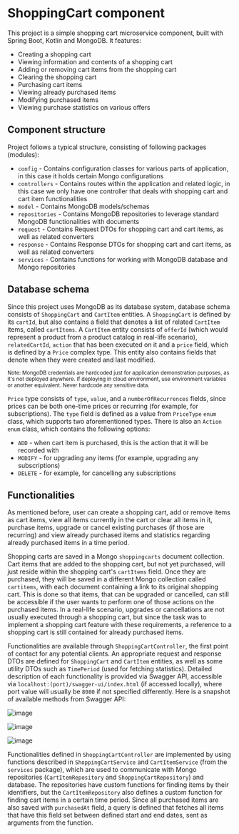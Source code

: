 # ShoppingCart component

This project is a simple shopping cart microservice component, built with Spring Boot, Kotlin and MongoDB. It features:

- Creating a shopping cart
- Viewing information and contents of a shopping cart
- Adding or removing cart items from the shopping cart
- Clearing the shopping cart
- Purchasing cart items
- Viewing already purchased items
- Modifying purchased items
- Viewing purchase statistics on various offers

## Component structure

Project follows a typical structure, consisting of following packages (modules):

- `config` - Contains configuration classes for various parts of application, in this case it holds certain Mongo configurations
- `controllers` - Contains routes within the application and related logic, in this case we only have one controller that deals with shopping cart and cart item functionalities
- `model` - Contains MongoDB models/schemas
- `repositories` - Contains MongoDB repositories to leverage standard MongoDB functionalities with documents
- `request` - Contains Request DTOs for shopping cart and cart items, as well as related converters 
- `response` - Contains Response DTOs for shopping cart and cart items, as well as related converters
- `services` - Contains functions for working with MongoDB database and Mongo repositories

## Database schema

Since this project uses MongoDB as its database system, database schema consists of `ShoppingCart` and `CartItem` entities. A `ShoppingCart` is defined by its `cartId`, but also contains a field that denotes a list 
of related `CartItem` items, called `cartItems`. A `CartItem` entity consists of `offerId` (which would represent a product from a product catalog in real-life scenario), `relatedCartId`, `action` that has been 
executed on it and a `price` field, which is defined by a `Price` complex type. This entity also contains fields that denote when they were created and last modified.

<sup>Note: MongoDB credentials are hardcoded just for application demonstration purposes, as it's not deployed anywhere. If deploying in cloud environment, use environment variables or another equivalent. Never hardcode any sensitive data.</sup>

`Price` type consists of `type`, `value`, and a `numberOfRecurrences` fields, since prices can be both one-time prices or recurring (for example, for subscriptions). The `type` field is defined as a value from
`PriceType` `enum` class, which supports two aforementioned types. There is also an `Action enum` class, which contains the following options:

- `ADD` - when cart item is purchased, this is the action that it will be recorded with
- `MODIFY` - for upgrading any items (for example, upgrading any subscriptions)
- `DELETE` - for example, for cancelling any subscriptions

## Functionalities

As mentioned before, user can create a shopping cart, add or remove items as cart items, view all items currently in the cart or clear all items in it, purchase items, upgrade or cancel existing purchases 
(if those are recurring) and view already purchased items and statistics regarding already purchased items in a time period. 

Shopping carts are saved in a Mongo `shoppingcarts` document collection. Cart items that are added to the shopping cart, but not yet purchased, will just reside within the shopping cart's `cartItems` field. 
Once they are purchased, they will be saved in a different Mongo collection called `cartitems`, with each document containing a link to its original shopping cart. This is done so that items, that can be upgraded
or cancelled, can still be accessible if the user wants to perform one of those actions on the purchased items. In a real-life scenario, upgrades or cancellations are not usually executed through a shopping cart, but since the task was to implement a shopping cart feature with these requirements, a reference to a shopping cart is still contained for already purchased items.

Functionalities are available through `ShoppingCartController`, the first point of contact for any potential clients. An appropriate request and response DTOs are defined for `ShoppingCart` and `CartItem` entities, as well as some utility DTOs such as `TimePeriod` (used for fetching statistics). Detailed description of each functionality is provided via Swagger API, accessible via `localhost:(port)/swagger-ui/index.html` (if accessed locally), where port value will usually be `8080` if not specified differently. Here is a snapshot of available methods from Swagger API: 

![image](https://github.com/user-attachments/assets/e9037ecd-42ad-4ac2-bc8e-94765f7dbd08)

![image](https://github.com/user-attachments/assets/daedc017-95ad-4689-9f81-4d2a5003f3c1)

![image](https://github.com/user-attachments/assets/2c342aee-b7cf-4d7f-808e-6cd173a25b8d)

Functionalities defined in `ShoppingCartController` are implemented by using functions described in `ShoppingCartService` and `CartItemService` (from the `services` package), which are used to communicate with Mongo repositories (`CartItemRepository` and `ShoppingCartRepository`) and database. The repositories have custom functions for finding items by their identifiers, but the `CartItemRepository` also defines a custom function for finding cart items in a certain time period. Since all purchased items are also saved with `purchasedAt` field, a query is defined that fetches all items that have this field set between defined start and end dates, sent as arguments from the function.

